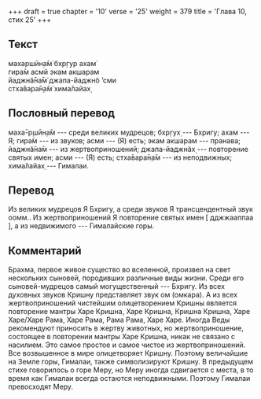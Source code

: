 +++
draft = true
chapter = '10'
verse = '25'
weight = 379
title = 'Глава 10, стих 25'
+++
## Текст

махаршӣн̣а̄м̇ бхр̣гур ахам̇  
гира̄м асмй экам акшарам  
йаджн̃а̄на̄м̇ джапа-йаджн̃о ’сми  
стха̄вара̄н̣а̄м̇ хима̄лайах̣

## Пословный перевод

маха̄-р̣шӣн̣а̄м --- среди великих мудрецов; бхр̣гух̣ --- Бхригу; ахам --- Я;
гира̄м --- из звуков; асми --- (Я) есть; экам акшарам --- пранава;
йаджн̃а̄на̄м --- из жертвоприношений; джапа-йаджн̃ах̣ --- повторение святых
имен; асми --- (Я) есть; стха̄вара̄н̣а̄м --- из неподвижных; хима̄лайах̣ ---
Гималаи.

## Перевод

Из великих мудрецов Я Бхригу, а среди звуков Я трансцендентный звук
оомм.. Из жертвоприношений Я повторение святых имен \[ дджжааппаа \], а
из недвижимого --- Гималайские горы.

## Комментарий

Брахма, первое живое существо во вселенной, произвел на свет нескольких
сыновей, породивших различные виды жизни. Среди его сыновей-мудрецов
самый могущественный --- Бхригу. Из всех духовных звуков Кришну
представляет звук ом (омкара). А из всех жертвоприношений чистейшим
олицетворением Кришны является повторение мантры Харе Кришна, Харе
Кришна, Кришна Кришна, Харе Харе/Харе Рама, Харе Рама, Рама Рама, Харе
Харе. Иногда Веды рекомендуют приносить в жертву животных, но
жертвоприношение, состоящее в повторении мантры Харе Кришна, никак не
связано с насилием. Это самое простое и самое чистое из
жертвоприношений. Все возвышенное в мире олицетворяет Кришну. Поэтому
величайшие на Земле горы, Гималаи, также символизируют Кришну. В
предыдущем стихе говорилось о горе Меру, но Меру иногда сдвигается с
места, в то время как Гималаи всегда остаются неподвижными. Поэтому
Гималаи превосходят Меру.
